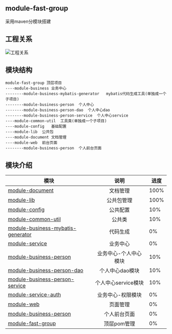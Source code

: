 ## module-fast-group
采用maven分模块搭建


## 工程关系
![工程关系](https://raw.githubusercontent.com/dengjili/module-web/master/project-relation.jpg)

## 模块结构
```
module-fast-group 顶层项目
----module-business	业务中心	
--------module-business-mybatis-generator	mybatis代码生成工具(单独成一个子项目)
--------module-business-person	个人中心
--------module-business-person-dao	个人中心dao
--------module-business-person-service	个人中心service
----module-common-util	工具类(单独成一个子项目)
----module-config	基础配置
----module-lib	公共包
----module-document	文档管理
----module-web	前台页面
--------module-business-person	个人前台页面
```

## 模块介绍

| 模块       | 说明          |   进度 |
| ------------- |:-------------:| ----|
|[module-document](module-document)|文档管理| 100%|
|[module-lib](module-lib)|公共包管理| 100%|
|[module-config](module-config) |公共配置| 10%|
|[module-common-util](module-common-util) |公共类| 10%|
|[module-business-mybatis-generator](module-business-mybatis-generator)|代码生成| 0%|
|[module-service](module-service)|业务中心| 0%|
|[module-business-person](module-business-person)|业务中心-个人中心模块| 10%|
|[module-business-person-dao](module-business-person-dao)|个人中心dao模块| 10%|
|[module-business-person-service](module-business-person-service)|个人中心service模块| 10%|
|[module-service-auth](module-service-auth)|业务中心-权限模块| 0%|
|[module-web](module-web)|页面管理| 0%|
|[module-business-person](module-business-person)| 个人前台页面|  0%|
|[module-fast-group](module-fast-group)|顶层pom管理| 0%|